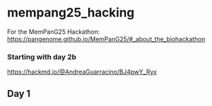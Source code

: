 # mempang25_hacking
For the MemPanG25 Hackathon: https://pangenome.github.io/MemPanG25/#_about_the_biohackathon

### Starting with day 2b

https://hackmd.io/@AndreaGuarracino/BJ4pwY_Ryx

## Day 1